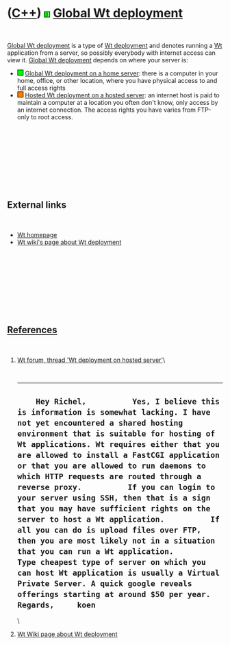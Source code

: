 
 

 

 

 

 

([C++](Cpp.md)) ![Wt](PicWt.png) [Global Wt deployment](CppWtDeployGlobal.md)
===============================================================================

 

[Global Wt deployment](CppWtDeployGlobal.md) is a type of [Wt
deployment](CppWtDeploy.md) and denotes running a [Wt](CppWt.md)
application from a server, so possibly everybody with internet access
can view it. [Global Wt deployment](CppWtDeployGlobal.md) depends on
where your server is:

-   ![OKAY](PicGreen.png) [Global Wt deployment on a home
    server](CppWtDeployGlobalHome.md): there is a computer in your
    home, office, or other location, where you have physical access to
    and full access rights
-   ![?FAIL](PicOrange.png) [Hosted Wt deployment on a hosted
    server](CppWtDeployGlobalHosted.md): an internet host is paid to
    maintain a computer at a location you often don't know, only access
    by an internet connection. The access rights you have varies from
    FTP-only to root access.

 

 

 

 

 

External links
--------------

 

-   [Wt homepage](http://www.webtoolkit.eu/wt)
-   [Wt wiki's page about Wt
    deployment](http://redmine.webtoolkit.eu/projects/wt/wiki/Wt_Deployment)

 

 

 

 

 

[References](CppReferences.md)
-------------------------------

 

1.  [Wt forum, thread 'Wt deployment on hosted
    server'](http://redmine.emweb.be/boards/2/topics/1128#message-1136)\

     

      -----------------------------------------------------------------------------------------------------------------------------------------------------------------------------------------------------------------------------------------------------------------------------------------------------------------------------------------------------------------------------------------------------------------------------------------------------------------------------------------------------------------------------------------------------------------------------------------------------------------------------------------------------------------------------------------------------------------------------------------------------------------------------------------------------------------------------------------------------------------------------------
      `     Hey Richel,          Yes, I believe this is information is somewhat lacking. I have not yet encountered a shared hosting environment that is suitable for hosting of Wt applications. Wt requires either that you are allowed to install a FastCGI application or that you are allowed to run daemons to which HTTP requests are routed through a reverse proxy.          If you can login to your server using SSH, then that is a sign that you may have sufficient rights on the server to host a Wt application.          If all you can do is upload files over FTP, then you are most likely not in a situation that you can run a Wt application.          Type cheapest type of server on which you can host Wt application is usually a Virtual Private Server. A quick google reveals offerings starting at around $50 per year.          Regards,     koen     `
      -----------------------------------------------------------------------------------------------------------------------------------------------------------------------------------------------------------------------------------------------------------------------------------------------------------------------------------------------------------------------------------------------------------------------------------------------------------------------------------------------------------------------------------------------------------------------------------------------------------------------------------------------------------------------------------------------------------------------------------------------------------------------------------------------------------------------------------------------------------------------------------

    \

2.  [Wt Wiki page about Wt
    deployment](http://redmine.webtoolkit.eu/projects/wt/wiki/Wt_Deployment)

 

 

 

 

 

 

